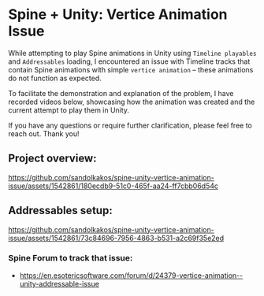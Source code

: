 # Spine + Unity: Vertice Animation Issue

While attempting to play Spine animations in Unity using `Timeline playables` and `Addressables` loading, I encountered an issue with Timeline tracks that contain Spine animations with simple `vertice animation` – these animations do not function as expected.

To facilitate the demonstration and explanation of the problem, I have recorded videos below, showcasing how the animation was created and the current attempt to play them in Unity.

If you have any questions or require further clarification, please feel free to reach out. Thank you!

## Project overview:
https://github.com/sandolkakos/spine-unity-vertice-animation-issue/assets/1542861/180ecdb9-51c0-465f-aa24-ff7cbb06d54c

## Addressables setup:
https://github.com/sandolkakos/spine-unity-vertice-animation-issue/assets/1542861/73c84696-7956-4863-b531-a2c69f35e2ed

### Spine Forum to track that issue:
- https://en.esotericsoftware.com/forum/d/24379-vertice-animation--unity-addressable-issue
